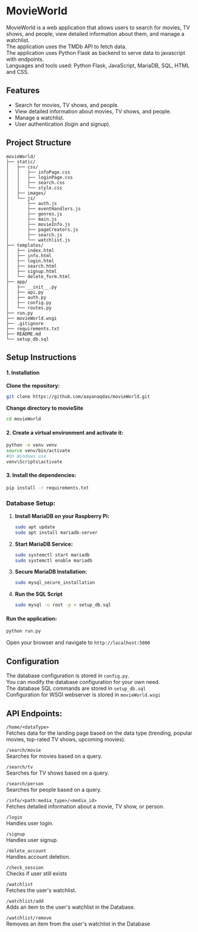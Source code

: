 # MovieWorld

MovieWorld is a web application that allows users to search for movies, TV shows, and people, view detailed information about them, and manage a watchlist.  
The application uses the TMDb API to fetch data.  
The application uses Python Flask as backend to serve data to javascript with endpoints.  
Languages and tools used: Python Flask, JavaScript, MariaDB, SQL, HTML and CSS.

## Features

- Search for movies, TV shows, and people.
- View detailed information about movies, TV shows, and people.
- Manage a watchlist.
- User authentication (login and signup).

## Project Structure

```
movieWorld/
├── static/
│   ├── css/
│   │   ├── infoPage.css
│   │   ├── loginPage.css
│   │   ├── search.css
│   │   └── style.css
│   ├── images/
│   └── js/
│       ├── auth.js
│       ├── eventHandlers.js
│       ├── genres.js
│       ├── main.js
│       ├── movieInfo.js
│       ├── pageCreators.js
│       ├── search.js
│       └── watchlist.js
├── templates/
│   ├── index.html
│   ├── info.html
│   ├── login.html
│   ├── search.html
│   ├── signup.html
│   └── delete_form.html
├── app/
│   ├── __init__.py
│   ├── api.py
│   ├── auth.py
│   ├── config.py
│   └── routes.py
├── run.py
├── movieWorld.wsgi 
├── .gitignore 
├── requirements.txt 
├── README.md 
└── setup_db.sql
```


## Setup Instructions

#### 1. Installation

**Clone the repository:**
```sh
git clone https://github.com/aayanaqdas/movieWorld.git
```
**Change directory to movieSite**  
```sh
cd movieWorld
```
#### 2. Create a virtual environment and activate it:
```sh
python -m venv venv
source venv/bin/activate 
#On Windows use 
venv\Scripts\activate
```
#### 3. Install the dependencies:

```sh
pip install -r requirements.txt
```

### Database Setup:

1. **Install MariaDB on your Raspberry Pi:**
   ```sh
   sudo apt update
   sudo apt install mariadb-server
2. **Start MariaDB Service:**
    ```sh
    sudo systemctl start mariadb
    sudo systemctl enable mariadb
3. **Secure MariaDB Installation:**
    ```sh
    sudo mysql_secure_installation
4. **Run the SQL Script**
    ```sh
    sudo mysql -u root -p < setup_db.sql

#### Run the application:
```sh
python run.py
```
Open your browser and navigate to `http://localhost:5000`

## Configuration

The database configuration is stored in `config.py`.  
You can modify the database configuration for your own need.  
The database SQL commands are stored in `setup_db.sql`  
Configuration for WSGI webserver is stored in `movieWorld.wsgi`

## API Endpoints:

`/home/<dataType>`  
Fetches data for the landing page based on the data type (trending, popular movies, top-rated TV shows, upcoming movies).

`/search/movie`  
Searches for movies based on a query.

`/search/tv`  
Searches for TV shows based on a query.

`/search/person`  
Searches for people based on a query.

`/info/<path:media_type>/<media_id>`  
Fetches detailed information about a movie, TV show, or person.

`/login`  
Handles user login.

`/signup`  
Handles user signup.

`/delete_account`  
Handles account deletion.

`/check_session`  
Checks if user still exists

`/watchlist`  
Fetches the user's watchlist.

`/watchlist/add`  
Adds an item to the user's watchlist in the Database.

`/watchlist/remove`  
Removes an item from the user's watchlist in the Database

